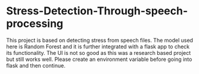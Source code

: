 # Stress-Detection-Through-speech-processing
This project is based on detecting stress from speech files. The model used here is Random Forest and it is further integrated with a flask app to check its functionality. The UI is not so good as this was a research based project but still works well.
Please create an environment variable before going into flask and then continue.
